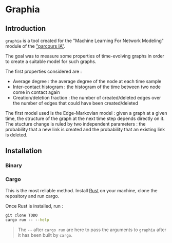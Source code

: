 # Graphia

## Introduction
`graphia` is a tool created for the "Machine Learning For Network Modeling" module of the ["parcours IA"](https://ens-paris-saclay.fr/etudes/diplome-ens-paris-saclay/parcours-intelligence-artificielle-ia).

The goal was to measure some properties of time-evolving graphs in order to create a suitable model for such graphs.

The first properties considered are :
* Average degree : the average degree of the node at each time sample
* Inter-contact histogram : the histogram of the time between two node come in contact again
* Creation/deletion fraction : the number of created/deleted edges over the number of edges that could have been created/deleted

The first model used is the Edge-Markovian model :
given a graph at a given time, the structure of the graph at the next time step depends directly on it. The stucture change is ruled by two independent parameters : the  probability that a new link is created and the probability that an existing link is deleted.

## Installation

### Binary

### Cargo 
This is the most reliable method. Install [Rust](https://www.rust-lang.org/tools/install) on your machine, clone the repository and run cargo.

Once Rust is installed, run :
```cmd
git clone TODO
cargo run -- --help
```

> The `--` after `cargo run` are here to pass the arguments to `graphia` after it has been built by `cargo`.